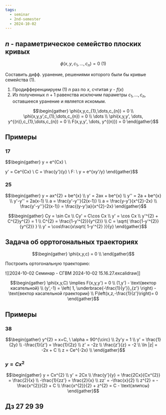 ```yaml
---
tags:
  - seminar
  - 2nd-semester
  - 2024-10-02
---
```


## $n$ - параметрическое семейство плоских кривых

$$\phi(x,y,c_{1},\dots,c_{n}) = 0 \ (1)$$

Составить дифф. уранение, решениями которого были бы кривые семейства (1).

1. Продифференциируем (1) $n$ раз по $x$, cчтитая $y$ - $f(x)$
2. Из полученных $n+1$ равенства исключим параметры $c_{1}, \dots, c_{n}$, оставшееся уранение и является искомым.

$$\begin{gather}
\phi(x,y,c_{1},\dots,c_{n}) = 0 \\
\phi(x,y,y',c_{1},\dots,c_{n}) = 0 \\
\dots \\
\phi(x,y,y', \dots, y^{(n)},c_{1},\dots,c_{n}) = 0 \\
F(x,y,y', \dots, y^{(n)}) = 0
\end{gather}$$

## Примеры

### 17

$$\begin{gather}
y = e^{Cx} \\

y' = Ce^{Cx} \\
C = \frac{y'}{y} \\
F: \ y = e^{xy'/y} 
\end{gather}$$

### 25

$$\begin{gather}
y = ax^{2} + be^{x} \\
y' = 2ax + be^{x} \\
y'' = 2a + be^{x} \\
y'-y'' = 2a(x-1) \\
a = \frac{y'-y''}{2(x-1)} \\
a = \frac{y-y'}{x^{2}-2x} \\
\frac{y'-y''}{2(x-1)} = \frac{(y-y')a}{x^{2}-2x} 
\end{gather}$$

$$\begin{gather}
Cy = \sin Cx \\
Cy' = C\cos Cx \\
y' = \cos Cx \\
y'^{2} + C^{2}y^{2} = 1 \\
C^{2} = \frac{1-y'^{2}}{y^{2}} \\
C = \sqrt{ \frac{1-y'^{2}}{y^{2}} } \\
y' = \cos\frac{x\sqrt{ 1-y'^{2} }}{y} 
\end{gather}$$

## Задача об орртогональных траекториях

$$\begin{gather}
\phi(x,y,c) = 0 \\
\end{gather}$$

Построить ортогональную траекторию:

![[2024-10-02 Семинар - СГВМ 2024-10-02 15.16.27.excalidraw]]

$$\begin{gather}
\phi(x,y,C) \implies F(x,y,y') = 0 \\
(1,y') - \text{вектор касательной} \\
(y',-1) = \left( 1, \underbrace{-\frac{1}{y'}}_{z'} \right) - \text{вектор касательной граектории} \\
F\left(x,z,-\frac{1}{z'}\right)= 0
\end{gather}$$

## Примеры

### 38

$$\begin{gather}
y^{2} = x+C, \ \alpha = 90^{\circ} \\
2y'y = 1 \\
y' = \frac{1}{2y} \\
-\frac{1}{z'} = \frac{1}{2z} \\
z' = -2z \\
\frac{z'}{z} = -2 \\
\ln |z| = -2x + C \\
z = Ce^{-2x} \\
\end{gather}$$

### $y = Cx^{2}$ 

$$\begin{gather}
y = Cx^{2} \\
y' = 2Cx \\
\frac{y'}{y} = \frac{2Cx}{Cx^{2}} = \frac{2}{x} \\  
-\frac{1}{zz'} = \frac{2}{x} \\
zz' = -\frac{x}{2} \\
z^{2} = -\frac{x^{2}}{2} + C \\
\frac{x^{2}}{2} + z^{2} = C - \text{элипсы}
\end{gather}$$

## Дз 27 29 39